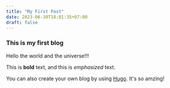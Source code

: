 ```yaml
---
title: "My First Post"
date: 2023-06-30T18:01:35+07:00
draft: false
---
```


### This is my first blog

Hello the world and the universe!!!

This is **bold** text, and this is *emphasized* text.

You can also create your own blog by using [Hugo](https://gohugo.io). It's so amzing!

